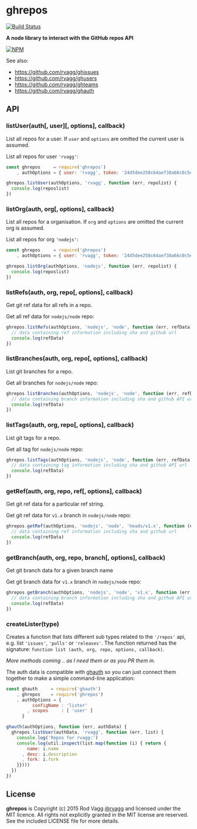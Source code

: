 # ghrepos

[![Build Status](https://secure.travis-ci.org/rvagg/ghrepos.png)](http://travis-ci.org/rvagg/ghrepos)

**A node library to interact with the GitHub repos API**

[![NPM](https://nodei.co/npm/ghrepos.png?mini=true)](https://nodei.co/npm/ghrepos/)

See also:

* https://github.com/rvagg/ghissues
* https://github.com/rvagg/ghusers
* https://github.com/rvagg/ghteams
* https://github.com/rvagg/ghauth

## API

### listUser(auth[, user][, options], callback)

List all repos for a user. If `user` and `options` are omitted the current user is assumed.

List all repos for user `'rvagg'`:

```js
const ghrepos     = require('ghrepos')
    , authOptions = { user: 'rvagg', token: '24d5dee258c64aef38a66c0c5eca459c379901c2' }

ghrepos.listUser(authOptions, 'rvagg', function (err, repolist) {
  console.log(reposlist)
})
```

### listOrg(auth, org[, options], callback)

List all repos for a organisation. If `org` and `options` are omitted the current org is assumed.

List all repos for org `'nodejs'`:

```js
const ghrepos     = require('ghrepos')
    , authOptions = { user: 'rvagg', token: '24d5dee258c64aef38a66c0c5eca459c379901c2' }

ghrepos.listOrg(authOptions, 'nodejs', function (err, repolist) {
  console.log(reposlist)
})
```

### listRefs(auth, org, repo[, options], callback)

Get git ref data for all refs in a repo.

Get all ref data for `nodejs/node` repo:

```js
ghrepos.listRefs(authOptions, 'nodejs', 'node', function (err, refData) {
  // data containing ref information including sha and github url
  console.log(refData)
})
```

### listBranches(auth, org, repo[, options], callback)

List git branches for a repo.

Get all branches for `nodejs/node` repo:

```js
ghrepos.listBranches(authOptions, 'nodejs', 'node', function (err, refData) {
  // data containing branch information including sha and github API url
  console.log(refData)
})
```

### listTags(auth, org, repo[, options], callback)

List git tags for a repo.

Get all tag for `nodejs/node` repo:

```js
ghrepos.listTags(authOptions, 'nodejs', 'node', function (err, refData) {
  // data containing tag information including sha and github API url
  console.log(refData)
})
```

### getRef(auth, org, repo, ref[, options], callback)

Get git ref data for a particular ref string.

Get git ref data for `v1.x` branch in `nodejs/node` repo:

```js
ghrepos.getRef(authOptions, 'nodejs', 'node', 'heads/v1.x', function (err, refData) {
  // data containing ref information including sha and github url
  console.log(refData)
})
```

### getBranch(auth, org, repo, branch[, options], callback)

Get git branch data for a given branch name

Get git branch data for `v1.x` branch in `nodejs/node` repo:

```js
ghrepos.getBranch(authOptions, 'nodejs', 'node', 'v1.x', function (err, refData) {
  // data containing branch information including sha and github API url
  console.log(refData)
})
```

### createLister(type)

Creates a function that lists different sub types related to the `'/repos'` api, e.g. list `'issues'`, `'pulls'` or `'releases'`. The function returned has the signature: `function list (auth, org, repo, options, callback)`.

_More methods coming .. as I need them or as you PR them in._


The auth data is compatible with [ghauth](https://github.com/rvagg/ghauth) so you can just connect them together to make a simple command-line application:

```js
const ghauth     = require('ghauth')
    , ghrepos    = require('ghrepos')
    , authOptions = {
          configName : 'lister'
        , scopes     : [ 'user' ]
      }

ghauth(authOptions, function (err, authData) {
  ghrepos.listUser(authData, 'rvagg', function (err, list) {
    console.log('Repos for rvagg:')
    console.log(util.inspect(list.map(function (i) { return {
        name: i.name
      , desc: i.description
      , fork: i.fork
    }})))
  })
})
```


## License

**ghrepos** is Copyright (c) 2015 Rod Vagg [@rvagg](https://github.com/rvagg) and licensed under the MIT licence. All rights not explicitly granted in the MIT license are reserved. See the included LICENSE file for more details.

